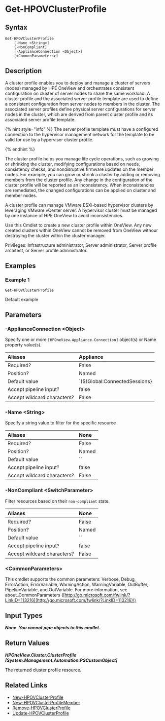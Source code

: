 ﻿---
description: Get a deployed cluster profile.
---

# Get-HPOVClusterProfile

## Syntax

```text
Get-HPOVClusterProfile
    [-Name <String>]
    [-NonCompliant]
    [-ApplianceConnection <Object>]
    [<CommonParameters>]
```

## Description

A cluster profile enables you to deploy and manage a cluster of servers (nodes) managed by HPE OneView and orchestrates consistent configuration on cluster of server nodes to share the same workload.  A cluster profile and the associated server profile template are used to define a consistent configuration from server nodes to members in the cluster. The associated server profiles define physical server configurations for server nodes in the cluster, which are derived from parent cluster profile and its associated server profile template. 

{% hint style="info" %}
The server profile template must have a configured connection to the hypervisor management network for the template to be valid for use by a hypervisor cluster profile.
{% endhint %}


The cluster profile helps you manage life cycle operations, such as growing or shrinking the cluster, modifying configurations based on needs, consistency checks, and nondisruptive firmware updates on the member nodes. For example, you can grow or shrink a cluster by adding or removing members from the cluster profile. Any change in the configuration of the cluster profile will be reported as an inconsistency. When inconsistencies are remediated, the changed configurations can be applied on cluster and member nodes.

A cluster profile can manage VMware ESXi-based hypervisor clusters by leveraging VMware vCenter server. A hypervisor cluster must be managed by one instance of HPE OneView to avoid inconsistencies.

Use this Cmdlet to create a new cluster profile within OneView.  Any new created clusters within OneView cannot be removed from OneView withour destroying the cluster within the cluster manager.

Privileges: Infrastructure administrator, Server administrator, Server profile architect, or Server profile administrator.

## Examples

###  Example 1 

```text
Get-HPOVClusterProfile
```

Default example

## Parameters

### -ApplianceConnection &lt;Object&gt;

Specify one or more `[HPOneView.Appliance.Connection]` object(s) or Name property value(s).

| Aliases | Appliance |
| :--- | :--- |
| Required? | False |
| Position? | Named |
| Default value | `(${Global:ConnectedSessions} | ? Default)` |
| Accept pipeline input? | false |
| Accept wildcard characters? | False |

### -Name &lt;String&gt;

Specify a string value to filter for the specific resource

| Aliases | None |
| :--- | :--- |
| Required? | False |
| Position? | Named |
| Default value | `` |
| Accept pipeline input? | false |
| Accept wildcard characters? | False |

### -NonCompliant &lt;SwitchParameter&gt;

Filter resources based on their `non-compliant` state.

| Aliases | None |
| :--- | :--- |
| Required? | False |
| Position? | Named |
| Default value | `` |
| Accept pipeline input? | false |
| Accept wildcard characters? | False |

### &lt;CommonParameters&gt;

This cmdlet supports the common parameters: Verbose, Debug, ErrorAction, ErrorVariable, WarningAction, WarningVariable, OutBuffer, PipelineVariable, and OutVariable. For more information, see about\_CommonParameters \([http://go.microsoft.com/fwlink/?LinkID=113216](http://go.microsoft.com/fwlink/?LinkID=113216)\)

## Input Types

_**None.  You cannot pipe objects to this cmdlet.**_

## Return Values

_**HPOneView.Cluster.ClusterProfile [System.Management.Automation.PSCustomObject]**_

The returned cluster profile resource.

## Related Links

* [New-HPOVClusterProfile](new-hpovclusterprofile.md)
* [New-HPOVClusterProfileMember](new-hpovclusterprofilemember.md)
* [Remove-HPOVClusterProfile](remove-hpovclusterprofile.md)
* [Update-HPOVClusterProfile](update-hpovclusterprofile.md)
